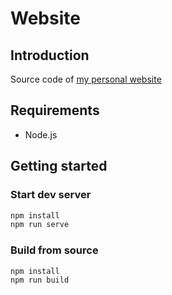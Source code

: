 # Website

## Introduction

Source code of [my personal website](https://meikellp.de/)

## Requirements

* Node.js

## Getting started

### Start dev server

```bash
npm install
npm run serve
```

### Build from source

```bash
npm install
npm run build
```